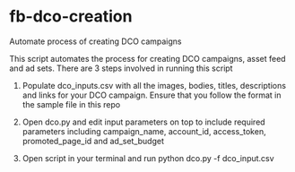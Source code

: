 # fb-dco-creation
Automate process of creating DCO campaigns

This script automates the process for creating DCO campaigns, asset feed and ad sets. There are 3 steps involved in running this script

1. Populate dco_inputs.csv with all the images, bodies, titles, descriptions and links for your DCO campaign. Ensure that you follow the format in the sample file in this repo

2. Open dco.py and edit input parameters on top to include required parameters including campaign_name, account_id, access_token, promoted_page_id and ad_set_budget

3. Open script in your terminal and run python dco.py -f dco_input.csv
